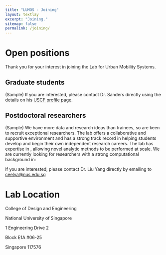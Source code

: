 ```yaml
---
title: "LUMOS - Joining"
layout: textlay
excerpt: "Joining."
sitemap: false
permalink: /joining/
---
```


# Open positions

Thank you for your interest in joining the Lab for Urban Mobility Systems.

## Graduate students

(Sample) If you are interested, please contact Dr. Sanders directly using the details on his [USCF profile page](https://profiles.ucsf.edu/stephan.sanders).

## Postdoctoral researchers

(Sample) We have more data and research ideas than trainees, so are keen to recruit exceptional researchers. The lab offers a collaborative and supportive environment and has a strong track record in helping students develop and begin their own independent research careers. The lab has expertise in 
, allowing novel analytic methods to be performed at scale. We are currently looking for researchers with a strong computational background in:

If you are interested, please contact Dr. Liu Yang directly by emailing to ceelya@nus.edu.sg


# Lab Location

College of Design and Engineering

National University of Singapore

1 Engineering Drive 2

Block E1A #06-25

Singapore 117576

<br>
<br>